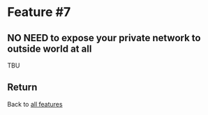 # Feature \#7

## NO NEED to expose your private network to outside world at all

TBU

## Return

Back to [all features](../features-1.md)

